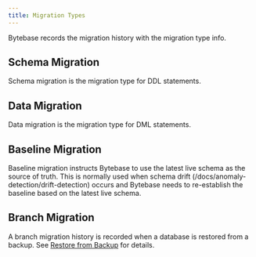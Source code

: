 ```yaml
---
title: Migration Types
---
```


Bytebase records the migration history with the migration type info.

## Schema Migration

Schema migration is the migration type for DDL statements.

## Data Migration

Data migration is the migration type for DML statements.

## Baseline Migration

Baseline migration instructs Bytebase to use the latest live schema as the source of truth. This is normally used when schema drift (/docs/anomaly-detection/drift-detection) occurs and Bytebase needs to re-establish the baseline based on the latest live schema.

## Branch Migration

A branch migration history is recorded when a database is restored from a backup. See [Restore from Backup](/docs/disaster-recovery/backup-restore-database/restore-from-backup#step-4-view-the-restored-database) for details.

